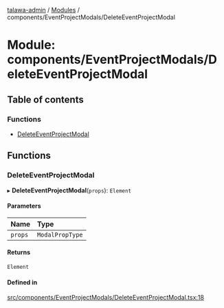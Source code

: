 [talawa-admin](../README.md) / [Modules](../modules.md) / components/EventProjectModals/DeleteEventProjectModal

# Module: components/EventProjectModals/DeleteEventProjectModal

## Table of contents

### Functions

- [DeleteEventProjectModal](components_EventProjectModals_DeleteEventProjectModal.md#deleteeventprojectmodal)

## Functions

### DeleteEventProjectModal

▸ **DeleteEventProjectModal**(`props`): `Element`

#### Parameters

| Name | Type |
| :------ | :------ |
| `props` | `ModalPropType` |

#### Returns

`Element`

#### Defined in

[src/components/EventProjectModals/DeleteEventProjectModal.tsx:18](https://github.com/disha1202/talawa-admin/blob/171fdd3/src/components/EventProjectModals/DeleteEventProjectModal.tsx#L18)
